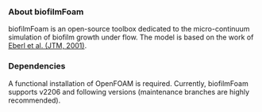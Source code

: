 
### About biofilmFoam

biofilmFoam is an open-source toolbox dedicated to the micro-continuum simulation of biofilm growth under flow. The model is based on the work of [Eberl et al. (JTM, 2001)](https://www.researchgate.net/publication/47721792_A_New_Deterministic_Spatio-Temporal_Continuum_Model_for_Biofilm_Development). 

### Dependencies

A functional installation of OpenFOAM is required. Currently, biofilmFoam supports v2206 and following versions (maintenance branches are highly recommended). 